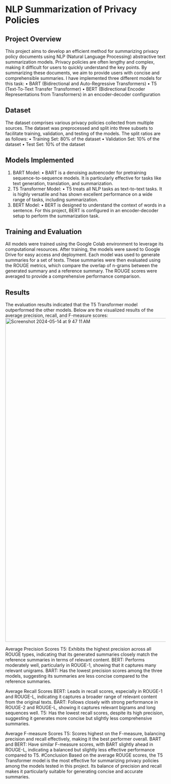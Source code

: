 # NLP Summarization of Privacy Policies
## Project Overview
This project aims to develop an efficient method for summarizing privacy policy documents using NLP (Natural Language Processing) abstractive text summarization models. Privacy policies are often lengthy and complex, making it difficult for users to quickly understand the key points. By summarizing these documents, we aim to provide users with concise and comprehensible summaries.
I have implemented three different models for this task:
•	BART (Bidirectional and Auto-Regressive Transformers)
•	T5 (Text-To-Text Transfer Transformer)
•	BERT (Bidirectional Encoder Representations from Transformers) in an encoder-decoder configuration
## Dataset
The dataset comprises various privacy policies collected from multiple sources. The dataset was preprocessed and split into three subsets to facilitate training, validation, and testing of the models. The split ratios are as follows:
•	Training Set: 80% of the dataset
•	Validation Set: 10% of the dataset
•	Test Set: 10% of the dataset
## Models Implemented
1.	BART Model:
•	BART is a denoising autoencoder for pretraining sequence-to-sequence models. It is particularly effective for tasks like text generation, translation, and summarization.
2.	T5 Transformer Model:
•	T5 treats all NLP tasks as text-to-text tasks. It is highly versatile and has shown excellent performance on a wide range of tasks, including summarization.
3.	BERT Model:
•	BERT is designed to understand the context of words in a sentence. For this project, BERT is configured in an encoder-decoder setup to perform the summarization task.
## Training and Evaluation
All models were trained using the Google Colab environment to leverage its computational resources. After training, the models were saved to Google Drive for easy access and deployment.
Each model was used to generate summaries for a set of texts. These summaries were then evaluated using the ROUGE metrics, which compare the overlap of n-grams between the generated summary and a reference summary. The ROUGE scores were averaged to provide a comprehensive performance comparison.
## Results
The evaluation results indicated that the T5 Transformer model outperformed the other models. Below are the visualized results of the average precision, recall, and F-measure scores:
<img width="1018" alt="Screenshot 2024-05-14 at 9 47 11 AM" src="https://github.com/RohithJ11/NLP_Privacy_Policies/assets/165297272/b3a39e79-103d-4e67-8765-ad79514a8447">

Average Precision Scores
T5: Exhibits the highest precision across all ROUGE types, indicating that its generated summaries closely match the reference summaries in terms of relevant content.
BERT: Performs moderately well, particularly in ROUGE-1, showing that it captures many relevant unigrams.
BART: Has the lowest precision scores among the three models, suggesting its summaries are less concise compared to the reference summaries.

Average Recall Scores
BERT: Leads in recall scores, especially in ROUGE-1 and ROUGE-L, indicating it captures a broader range of relevant content from the original texts.
BART: Follows closely with strong performance in ROUGE-2 and ROUGE-L, showing it captures relevant bigrams and long sequences well.
T5: Has the lowest recall scores, despite its high precision, suggesting it generates more concise but slightly less comprehensive summaries.

Average F-measure Scores
T5: Scores highest on the F-measure, balancing precision and recall effectively, making it the best performer overall.
BART and BERT: Have similar F-measure scores, with BART slightly ahead in ROUGE-L, indicating a balanced but slightly less effective performance compared to T5.
#Conclusion
Based on the average ROUGE scores, the T5 Transformer model is the most effective for summarizing privacy policies among the models tested in this project. Its balance of precision and recall makes it particularly suitable for generating concise and accurate summaries.



